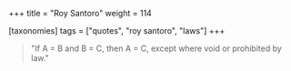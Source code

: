 +++
title = "Roy Santoro"
weight = 114

[taxonomies]
tags = ["quotes", "roy santoro", "laws"]
+++

> "If A = B and B = C, then A = C, except where void or prohibited by law."
